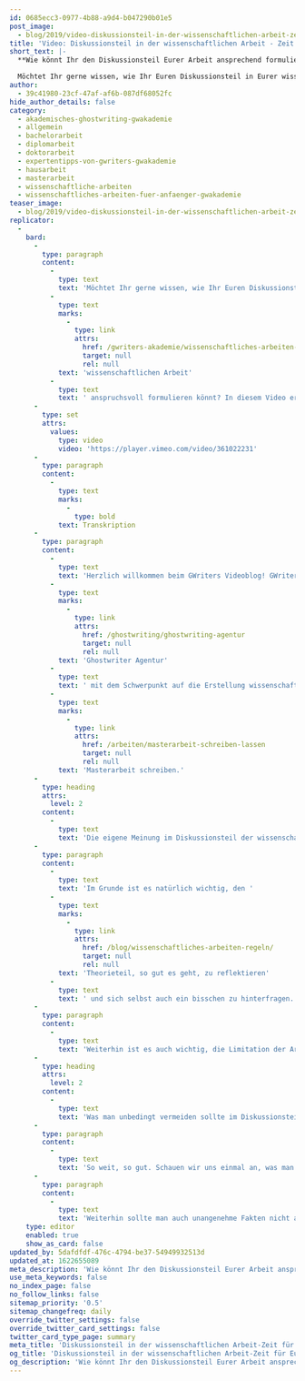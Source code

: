 ```yaml
---
id: 0685ecc3-0977-4b88-a9d4-b047290b01e5
post_image:
  - blog/2019/video-diskussionsteil-in-der-wissenschaftlichen-arbeit-zeit-für-eine-eigene-meinung/2018-06-07-Diskussionsteil_in_der_wissenschaftlichen_Arbeit-geschnitten-Video-Marcel_Classic_Thumbnail.png
title: 'Video: Diskussionsteil in der wissenschaftlichen Arbeit - Zeit für eine eigene Meinung'
short_text: |-
  **Wie könnt Ihr den Diskussionsteil Eurer Arbeit ansprechend formulieren? Bei uns erfahrt Ihr, wie Ihr Eure eigene Meinung aussagekräftig zu Papier bringt.**

  Möchtet Ihr gerne wissen, wie Ihr Euren Diskussionsteil in Eurer wissenschaftlichen Arbeit anspruchsvoll formulieren könnt? In diesem Video erklären wir Euch, wie Ihr Eure eigene Meinung konstruktiv einbringt und...
author:
  - 39c41980-23cf-47af-af6b-087df68052fc
hide_author_details: false
category:
  - akademisches-ghostwriting-gwakademie
  - allgemein
  - bachelorarbeit
  - diplomarbeit
  - doktorarbeit
  - expertentipps-von-gwriters-gwakademie
  - hausarbeit
  - masterarbeit
  - wissenschaftliche-arbeiten
  - wissenschaftliches-arbeiten-fuer-anfaenger-gwakademie
teaser_image:
  - blog/2019/video-diskussionsteil-in-der-wissenschaftlichen-arbeit-zeit-für-eine-eigene-meinung/2018-06-07-Diskussionsteil_in_der_wissenschaftlichen_Arbeit-geschnitten-Video-Marcel_Classic_Thumbnail.png
replicator:
  -
    bard:
      -
        type: paragraph
        content:
          -
            type: text
            text: 'Möchtet Ihr gerne wissen, wie Ihr Euren Diskussionsteil in Eurer '
          -
            type: text
            marks:
              -
                type: link
                attrs:
                  href: /gwriters-akademie/wissenschaftliches-arbeiten-anfeanger
                  target: null
                  rel: null
            text: 'wissenschaftlichen Arbeit'
          -
            type: text
            text: ' anspruchsvoll formulieren könnt? In diesem Video erklären wir Euch, wie Ihr Eure eigene Meinung konstruktiv einbringt und vor allem auch, was Ihr vermeiden solltet, um nicht zu bestehen, sondern eine bestmögliche Bewertung zu erhalten. Wir möchten Euch auf dem Weg zum Erfolg begleiten!'
      -
        type: set
        attrs:
          values:
            type: video
            video: 'https://player.vimeo.com/video/361022231'
      -
        type: paragraph
        content:
          -
            type: text
            marks:
              -
                type: bold
            text: Transkription
      -
        type: paragraph
        content:
          -
            type: text
            text: 'Herzlich willkommen beim GWriters Videoblog! GWriters ist eine '
          -
            type: text
            marks:
              -
                type: link
                attrs:
                  href: /ghostwriting/ghostwriting-agentur
                  target: null
                  rel: null
            text: 'Ghostwriter Agentur'
          -
            type: text
            text: ' mit dem Schwerpunkt auf die Erstellung wissenschaftlicher Texte. Heute haben wir das Thema "Diskussionsteil in der wissenschaftlichen Arbeit - Zeit für eine eigene Meinung". Nach dem Theorieteil ist der Diskussionsteil eigentlich die Krone Eurer Arbeit. Heute klären wir einmal auf, welche Do''s und welche Dont''s es gibt, was man also in dem Diskussionsteil mit aufnehmen sollte und was man möglichst vermeiden sollte, egal ob Sie Ihre Bachelorarbeit oder '
          -
            type: text
            marks:
              -
                type: link
                attrs:
                  href: /arbeiten/masterarbeit-schreiben-lassen
                  target: null
                  rel: null
            text: 'Masterarbeit schreiben.'
      -
        type: heading
        attrs:
          level: 2
        content:
          -
            type: text
            text: 'Die eigene Meinung im Diskussionsteil der wissenschaftlichen Arbeit'
      -
        type: paragraph
        content:
          -
            type: text
            text: 'Im Grunde ist es natürlich wichtig, den '
          -
            type: text
            marks:
              -
                type: link
                attrs:
                  href: /blog/wissenschaftliches-arbeiten-regeln/
                  target: null
                  rel: null
            text: 'Theorieteil, so gut es geht, zu reflektieren'
          -
            type: text
            text: ' und sich selbst auch ein bisschen zu hinterfragen. Das heißt, man stellt die Argumente gegenüber, stellt Kontraste her und geht wirklich mit Fakten auf die eigene Meinung ein, die man in dieser Diskussion widerspiegelt. Dabei ist die eigene Meinung natürlich nicht subjektiv, sondern wirklich eine begründete Entscheidung. Das ist ganz, ganz wichtig. Diese Entscheidungsgrundlage sollte dementsprechend, auch in der Diskussion, vollumfänglich, aber nicht zu lang erläutert werden.'
      -
        type: paragraph
        content:
          -
            type: text
            text: 'Weiterhin ist es auch wichtig, die Limitation der Arbeit aufzuzeigen. Sei es die methodische Limitation oder schlichtweg durch die Größe der Arbeit, durch den Umfang der Arbeit, welcher beschränkt ist. Da sollte man natürlich darauf eingehen. Und dann auch, auf einen eventuell folgenden Bias eingehen, also einer Verzerrung der Ergebnisse, wenn sie denn dann vorliegen könnten, durch die entsprechenden Limitation.'
      -
        type: heading
        attrs:
          level: 2
        content:
          -
            type: text
            text: 'Was man unbedingt vermeiden sollte im Diskussionsteil'
      -
        type: paragraph
        content:
          -
            type: text
            text: 'So weit, so gut. Schauen wir uns einmal an, was man nicht machen sollte, in der Diskussion: Man sollte natürlich keine voreiligen oder auch subjektiven Schlüsse ziehen, keine eigenen Vorurteile einbringen, sondern sich wirklich an die Fakten halten. Wichtig ist auch, keine Überbewertung der eigenen Argumente vorzunehmen, sondern sich wirklich darauf zu konzentrieren, die eigenen Argumente auch zu kontrastieren.'
      -
        type: paragraph
        content:
          -
            type: text
            text: 'Weiterhin sollte man auch unangenehme Fakten nicht auslassen. Es ist immer besser, wenn man wirklich eine begründete Entscheidung und eine begründete Diskussion darlegt, die vielleicht nicht das gewünschte Ergebnis erzielt, aber doch faktisch richtig ist. Ich hoffe, ich konnte Euch hiermit einmal ganz kurz vorstellen, was man in die Diskussion einbringen soll und was man möglichst vermeiden soll, und freue mich, dass Ihr auch diesmal wieder mit dabei wart.'
    type: editor
    enabled: true
    show_as_card: false
updated_by: 5dafdfdf-476c-4794-be37-54949932513d
updated_at: 1622655089
meta_description: 'Wie könnt Ihr den Diskussionsteil Eurer Arbeit ansprechend formulieren? Bei uns erfahrt Ihr, wie Ihr Eure eigene Meinung aussagekräftig zu Papier bringt.'
use_meta_keywords: false
no_index_page: false
no_follow_links: false
sitemap_priority: '0.5'
sitemap_changefreq: daily
override_twitter_settings: false
override_twitter_card_settings: false
twitter_card_type_page: summary
meta_title: 'Diskussionsteil in der wissenschaftlichen Arbeit-Zeit für Eure Meinung'
og_title: 'Diskussionsteil in der wissenschaftlichen Arbeit-Zeit für Eure Meinung'
og_description: 'Wie könnt Ihr den Diskussionsteil Eurer Arbeit ansprechend formulieren? Bei uns erfahrt Ihr, wie Ihr Eure eigene Meinung aussagekräftig zu Papier bringt.'
---
```

